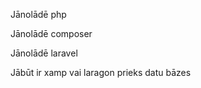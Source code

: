 <p>Jānolādē php</p>
<p>Jānolādē composer</p>
<p>Jānolādē laravel</p>
<p>Jābūt ir xamp vai laragon prieks datu bāzes</p>


